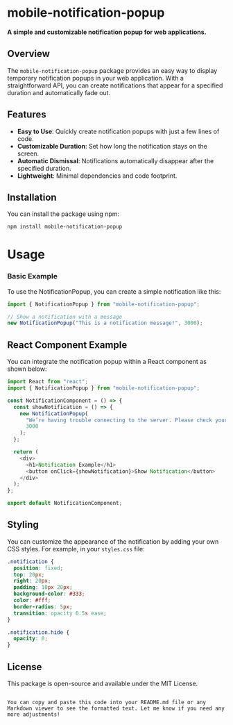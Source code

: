 # mobile-notification-popup

**A simple and customizable notification popup for web applications.**

## Overview

The `mobile-notification-popup` package provides an easy way to display temporary notification popups in your web application. With a straightforward API, you can create notifications that appear for a specified duration and automatically fade out.

## Features

- **Easy to Use**: Quickly create notification popups with just a few lines of code.
- **Customizable Duration**: Set how long the notification stays on the screen.
- **Automatic Dismissal**: Notifications automatically disappear after the specified duration.
- **Lightweight**: Minimal dependencies and code footprint.

## Installation

You can install the package using npm:

```bash
npm install mobile-notification-popup
```

# Usage

### Basic Example

To use the NotificationPopup, you can create a simple notification like this:

```javascript
import { NotificationPopup } from "mobile-notification-popup";

// Show a notification with a message
new NotificationPopup("This is a notification message!", 3000);
```

## React Component Example

You can integrate the notification popup within a React component as shown below:

```javascript
import React from "react";
import { NotificationPopup } from "mobile-notification-popup";

const NotificationComponent = () => {
  const showNotification = () => {
    new NotificationPopup(
      "We’re having trouble connecting to the server. Please check your internet connection and try again.",
      3000
    );
  };

  return (
    <div>
      <h1>Notification Example</h1>
      <button onClick={showNotification}>Show Notification</button>
    </div>
  );
};

export default NotificationComponent;
```

## Styling

You can customize the appearance of the notification by adding your own CSS styles. For example, in your `styles.css` file:

```css
.notification {
  position: fixed;
  top: 20px;
  right: 20px;
  padding: 10px 20px;
  background-color: #333;
  color: #fff;
  border-radius: 5px;
  transition: opacity 0.5s ease;
}

.notification.hide {
  opacity: 0;
}
```

## License

This package is open-source and available under the MIT License.

```vbnet

You can copy and paste this code into your README.md file or any Markdown viewer to see the formatted text. Let me know if you need any more adjustments!

```
